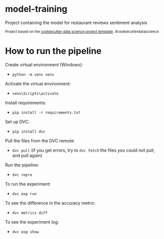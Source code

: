 model-training
==============================

Project containing the model for restaurant reviews sentiment analysis

<p><small>Project based on the <a target="_blank" href="https://drivendata.github.io/cookiecutter-data-science/">cookiecutter data science project template</a>. #cookiecutterdatascience</small></p>

# How to run the pipeline

Create virtual environment (Windows):
- `python -m venv venv`

Activate the virtual environment:
- `venv\Scripts\activate`

Install requirements:
- `pip install -r requirements.txt`

Set up DVC:
- `pip install dvc`

Pull the files from the DVC remote:
- `dvc pull` (if you get errors, try to `dvc fetch` the files you could not pull, and pull again)

Run the pipeline:
- `dvc repro`

To run the experiment:
- `dvc exp run`

To see the difference in the accuracy metric:
- `dvc metrics diff`

To see the experiment log:
- `dvc exp show`
